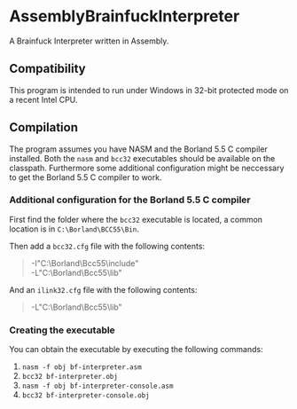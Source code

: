 # AssemblyBrainfuckInterpreter
A Brainfuck Interpreter written in Assembly.

## Compatibility

This program is intended to run under Windows in 32-bit protected mode on a recent Intel CPU.

## Compilation

The program assumes you have NASM and the Borland 5.5 C compiler installed. Both the `nasm` and `bcc32` executables should be available on the classpath. Furthermore some additional configuration might be neccessary to get the Borland 5.5 C compiler to work.

### Additional configuration for the Borland 5.5 C compiler

First find the folder where the `bcc32` executable is located, a common location is in `C:\Borland\BCC55\Bin`.

Then add a `bcc32.cfg` file with the following contents:

> -I"C:\Borland\Bcc55\include"  
> -L"C:\Borland\Bcc55\lib"

And an `ilink32.cfg` file with the following contents:

> -L"C:\Borland\Bcc55\lib"

### Creating the executable

You can obtain the executable by executing the following commands:

1. `nasm -f obj bf-interpreter.asm`
2. `bcc32 bf-interpreter.obj`
3. `nasm -f obj bf-interpreter-console.asm`
4. `bcc32 bf-interpreter-console.obj`